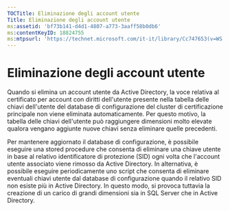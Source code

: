 ```yaml
---
TOCTitle: Eliminazione degli account utente
Title: Eliminazione degli account utente
ms:assetid: 'bf73b141-d4d1-4807-a773-3aaff58b0db6'
ms:contentKeyID: 18824755
ms:mtpsurl: 'https://technet.microsoft.com/it-it/library/Cc747653(v=WS.10)'
---
```


Eliminazione degli account utente
=================================

Quando si elimina un account utente da Active Directory, la voce relativa al certificato per account con diritti dell'utente presente nella tabella delle chiavi dell'utente del database di configurazione del cluster di certificazione principale non viene eliminata automaticamente. Per questo motivo, la tabella delle chiavi dell'utente può raggiungere dimensioni molto elevate qualora vengano aggiunte nuove chiavi senza eliminare quelle precedenti.

Per mantenere aggiornato il database di configurazione, è possibile eseguire una stored procedure che consenta di eliminare una chiave utente in base al relativo identificatore di protezione (SID) ogni volta che l'account utente associato viene rimosso da Active Directory. In alternativa, è possibile eseguire periodicamente uno script che consenta di eliminare eventuali chiavi utente dal database di configurazione quando il relativo SID non esiste più in Active Directory. In questo modo, si provoca tuttavia la creazione di un carico di grandi dimensioni sia in SQL Server che in Active Directory.
